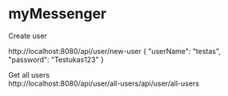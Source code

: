# myMessenger

Create user

http://localhost:8080/api/user/new-user
    {
        "userName": "testas",
        "password": "Testukas123"
    }
    
Get all users    
http://localhost:8080/api/user/all-users/api/user/all-users    
